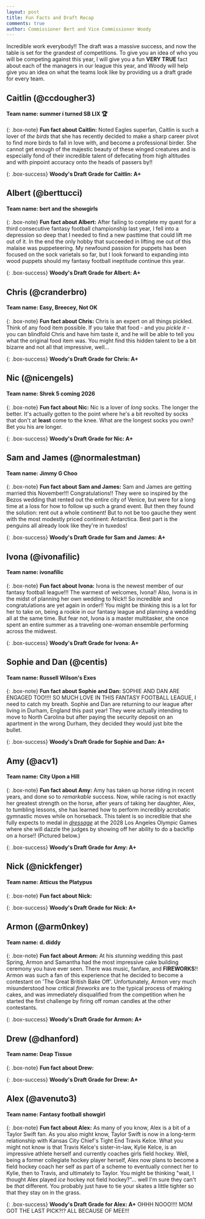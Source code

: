 ```yaml
---
layout: post
title: Fun Facts and Draft Recap
comments: true
author: Commissioner Bert and Vice Commissioner Woody
---
```



Incredible work everybody!! The draft was a massive success, and now the table is set for the grandest of competitions. To give you an idea of who you will be competing against this year, I will give you a fun **VERY TRUE** fact about each of the managers in our league this year, and Woody will help give you an idea on what the teams look like by providing us a draft grade for every team.



## Caitlin (@ccdougher3)

#### Team name: summer i turned SB LIX :trophy:

{: .box-note}
**Fun fact about Caitlin:** Noted Eagles superfan, Caitlin is such a lover of _the birds_ that she has recently decided to make a sharp career pivot to find more birds to fall in love with, and become a professional birder. She cannot get enough of the majestic beauty of these winged creatures and is especially fond of their incredible talent of defecating from high altitudes and with pinpoint accuracy onto the heads of passers by!!

{: .box-success}
**Woody's Draft Grade for Caitlin: A+**



## Albert (@berttucci)

#### Team name: bert and the showgirls

{: .box-note}
**Fun fact about Albert:** After failing to complete my quest for a third consecutive fantasy football championship last year, I fell into a depression so deep that I needed to find a new pasttime that could lift me out of it. In the end the only hobby that succeeded in lifting me out of this malaise was puppeteering. My newfound passion for puppets has been focused on the sock varietals so far, but I look forward to expanding into wood puppets should my fantasy football ineptitude continue this year.

{: .box-success}
**Woody's Draft Grade for Albert: A+**


## Chris (@cranderbro)

#### Team name: Easy, Breecey, Not OK

{: .box-note}
**Fun fact about Chris:** Chris is an expert on all things pickled. Think of any food item possible. If you take that food - and you _pickle it_ - you can blindfold Chris and have him taste it, and he will be able to tell you what the original food item was. You might find this hidden talent to be a bit bizarre and not all that impressive, well...

{: .box-success}
**Woody's Draft Grade for Chris: A+**


## Nic (@nicengels)

#### Team name: Shrek 5 coming 2026

{: .box-note}
**Fun fact about Nic:** Nic is a lover of *long* socks. The longer the better. It's actually gotten to the point where he's a bit revolted by socks that don't at **least** come to the knee. What are the longest socks you own? Bet you his are longer.

{: .box-success}
**Woody's Draft Grade for Nic: A+**


## Sam and James (@normalestman)

#### Team name: Jimmy G Choo

{: .box-note}
**Fun fact about Sam and James:** Sam and James are getting married this November!!! Congratulations!! They were so inspired by the Bezos wedding that rented out the entire city of Venice, but were for a long time at a loss for how to follow up such a grand event. But then they found the solution: rent out a whole continent! But to not be too gauche they went with the most modestly priced continent: Antarctica. Best part is the penguins all already look like they're in tuxedos!

{: .box-success}
**Woody's Draft Grade for Sam and James: A+**


## Ivona (@ivonafilic)

#### Team name: ivonafilic

{: .box-note}
**Fun fact about Ivona:** Ivona is the newest member of our fantasy football league!!! The warmest of welcomes, Ivona!! Also, Ivona is in the midst of planning her own wedding to Nick!! So incredible and congratulations are yet again in order!! You might be thinking this is a lot for her to take on, being a rookie in our fantasy league and planning a wedding all at the same time. But fear not, Ivona is a master multitasker, she once spent an entire summer as a traveling one-woman ensemble performing across the midwest.

{: .box-success}
**Woody's Draft Grade for Ivona: A+**


## Sophie and Dan (@centis)

#### Team name: Russell Wilson's Exes

{: .box-note}
**Fun fact about Sophie and Dan:** SOPHIE AND DAN ARE ENGAGED TOO!!!! SO MUCH LOVE IN THIS FANTASY FOOTBALL LEAGUE, I need to catch my breath. Sophie and Dan are returning to our league after living in Durham, England this past year! They were actually intending to move to North Carolina but after paying the security deposit on an apartment in the wrong Durham, they decided they would just bite the bullet.


{: .box-success}
**Woody's Draft Grade for Sophie and Dan: A+**


## Amy (@acv1)

#### Team name: City Upon a Hill

{: .box-note}
**Fun fact about Amy:** Amy has taken up horse riding in recent years, and done so to *remarkable* success. Now, while racing is not exactly her greatest strength on the horse, after years of taking her daughter, Alex, to tumbling lessons, she has learned how to perform incredibly acrobatic gymnastic moves while on horseback. This talent is so incredible that she fully expects to medal in [_dressage_](https://www.youtube.com/shorts/CniEbJXHDq8) at the 2028 Los Angeles Olympic Games where she will dazzle the judges by showing off her ability to do a backflip on a horse!! (Pictured below.)

{: .box-success}
**Woody's Draft Grade for Amy: A+**


## Nick (@nickfenger)

#### Team name: Atticus the Platypus

{: .box-note}
**Fun fact about Nick:**

{: .box-success}
**Woody's Draft Grade for Nick: A+**



## Armon (@arm0nkey)

#### Team name: d. diddy

{: .box-note}
**Fun fact about Armon:** At his *stunning* wedding this past Spring, Armon and Samantha had the most impressive cake building ceremony you have ever seen. There was music, fanfare, and **FIREWORKS**!! Armon was such a fan of this experience that he decided to become a contestant on 'The Great British Bake Off'. Unfortunately, Armon very much misunderstood how critical _fireworks_ are to the typical process of making cakes, and was immediately disqualified from the competition when he started the first challenge by firing off roman candles at the other contestants.


{: .box-success}
**Woody's Draft Grade for Armon: A+**


## Drew (@dhanford)

#### Team name: Deap Tissue

{: .box-note}
**Fun fact about Drew:** 

{: .box-success}
**Woody's Draft Grade for Drew: A+**


## Alex (@avenuto3)

#### Team name: Fantasy football showgirl


{: .box-note}
**Fun fact about Alex:** As many of you know, Alex is a bit of a Taylor Swift fan. As you also might know, Taylor Swift is now in a long-term relationship with Kansas City Chief's Tight End Travis Kelce. What you might not know is that Travis Kelce's sister-in-law, Kylie Kelce, is an impressive athlete herself and currently coaches girls field hockey. Well, being a former collegiate hockey player herself, Alex now plans to become a field hockey coach her self as part of a scheme to eventually connect her to Kylie, then to Travis, and ultimately to Taylor. You might be thinking "wait, I thought Alex played _ice_ hockey not field hockey?"... well I'm sure they can't be _that_ different. You probably just have to tie your skates a little tighter so that they stay on in the grass.

{: .box-success}
**Woody's Draft Grade for Alex: A+** OHHH NOOO!!!! MOM GOT THE LAST PICK?!? ALL BECAUSE OF MEE!!! 

